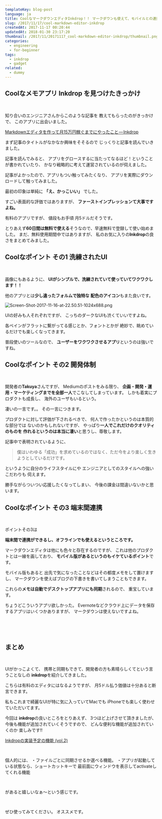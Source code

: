 ```yaml
---
templateKey: blog-post
language: ja
title: CoolなマークダウンエディタInkdrop！！ マークダウンも使えて、モバイルとの連携もできる。
slug: /2017/11/17/cool-markdown-editor-inkdrop
createdAt: 2017-11-17 00:20:44
updatedAt: 2018-01-30 23:17:20
thumbnail: /2017/11/20171117_cool-markdown-editor-inkdrop/thumbnail.png
categories:
  - engineering
  - for-beginner
tags:
  - inkdrop
  - gadget
related:
  - dummy
---
```


<h2 class="chapter">Coolなメモアプリ Inkdrop を見つけたきっかけ</h2>
&nbsp;

知り合いのエンジニアさんからこのような記事を
教えてもらったのがきっかけで、
このアプリに出会いました。

<a href="https://blog.craftz.dog/how-i-built-a-markdown-editor-earning-1300-mo-profit-inkdrop-c6691eca7091">
Markdownエディタを作って月15万円稼ぐまでにやったこと — Inkdrop</a>

まず記事のタイトルがなかなか興味をそそるので
じっくりと記事を読んでいきました。

記事を読んでみると、
アプリをグロースするに当たってなるほど！ということが書かれていたり、
かなり戦略的に考えて運営されているのが伺えました。

記事がよかったので、アプリもつい触ってみたくなり、
アプリを実際にダウンロードして触ってみました。

最初の印象は単純に
<strong>「え、かっこいい」</strong>
でした。

すごい表面的な評価ではありますが、
<strong>ファーストインプレッションて大事ですよね。</strong>

有料のアプリですが、
値段もお手頃 月5ドルだそうです。

とりあえず<strong>60日間は無料で使える</strong>そうなので、早速無料で登録して使い始めました。
まだ、無料使用期間中ではありますが、
私のお気に入りの<strong>Inkdrop</strong>の良さをまとめてみました。

<div class="adsense"></div>
<h2 class="chapter">Coolなポイント その1 洗練されたUI</h2>
&nbsp;

画像にもあるように、
<strong>UIがシンプルで、洗練されていて使っていてワクワクします！！</strong>

他のアプリとは<strong>少し違ったフォルムで独特な</strong>
<strong> 配色のアイコン</strong>もまた良いです。

<img class="post-image" src="https://statics.ver-1-0.net/uploads/2017/11/20171117_cool-markdown-editor-inkdrop/Screen-Shot-2017-11-16-at-22.50.51-1024x688.png" alt="Screen-Shot-2017-11-16-at-22.50.51-1024x688.png"/>

UIの好みも人それぞれですが、
こっちのダークなUIも渋くていいですよね。

各ペインがフラットに繋がってる感じとか、フォントとかが
絶妙で、眺めているだけでも楽しくなってきます。

普段使いのツールなので、
<strong>ユーザーをワクワクさせるアプリ</strong>というのは強いですね。

<h2 class="chapter">Coolなポイント その2 開発体制</h2>
&nbsp;

開発者の<strong>Takuya</strong>さんですが、
Mediumのポストをみる限り、
<strong>企画・開発・運用・マーケティングまでを全部一人</strong>でこなしてしまっています。
しかも着実にプロダクトも成長し、
海外のユーザもいるという。

凄いの一言です。。
その一言につきます。

プロダクトに対して評価が下されるべきで、
何人で作ったかというのは本質的な部分では
ないのかもしれないですが、
やっぱり<strong>一人でこれだけのクオリティのものを</strong>
<strong> 作れるというのは本当に凄い</strong>と思うし、尊敬します。

記事中で表明されているように、
<blockquote>僕はいわゆる「成功」を求めているのではなく、ただ今をより楽しく生きようとしているだけです。</blockquote>
というように自分のライフスタイルにや
エンジニアとしてのスタイルへの強いこだわりも
伺えます。

勝手ながらついつい応援したくなってしまい、
今後の課金は間違いないかと思います。

<div class="mid-article"></div>
<h2 class="chapter">Coolなポイント その3 端末間連携</h2>
&nbsp;

ポイントその3は

<strong>端末間で連携ができるし、オフラインでも使えるというところです。</strong>

マークダウンエディタは他にも色々と存在するのですが、
これは他のプロダクトとは一線を画しており、
<strong>モバイル版があるというのもイケているポイント</strong>です。

モバイル版もあると
出先で気になったことなどはその都度メモをして置けますし、
マークダウンを使えばブログの下書きを書いてしまうこともできます。

これらの<strong>メモは自動でデスクトップアプリにも同期</strong>されるので、
重宝しています。

ちょうどこういうアプリ欲しかった。
Evernoteなどクラウド上にデータを保存するアプリはいくつかありますが、
マークダウンは使えないですよね。

&nbsp;

&nbsp;
<h2 class="chapter">まとめ</h2>
&nbsp;

UIがかっこよくて、
携帯と同期もできて、開発者の方も素晴らしくてという言うことなしの
<strong>inkdrop</strong>を紹介してきました。

こちらは有料のエディタにはなるようですが、
月5ドル払う価値は十分あると断言できます。

私もこれまで綺麗なUIが特に気に入っていてMacでも
iPhoneでも楽しく使わせていただいてます。

今回は
<strong>inkdrop</strong>の良いところをとりあえず、
3つほど上げさせて頂きましたが、
今後も機能が追加されていくそうですので、
どんな便利な機能が追加されていくのか
楽しみです!!

<a href="https://blog.craftz.dog/the-next-roadmap-of-inkdrop-vol-2-ec04a81cc3a7">Inkdropの実装予定の機能 (vol.2)</a>

&nbsp;

個人的には、
・ファイルごとに同期させるか選べる機能。
・アプリが起動している状態なら、ショートカットキーで
最前面にウィンドウを表示してactivateしてくれる機能

&nbsp;

があると嬉しいなぁ〜という感じです。

&nbsp;

ぜひ使ってみてください。
オススメです。

&nbsp;

<div class="after-article"></div>
